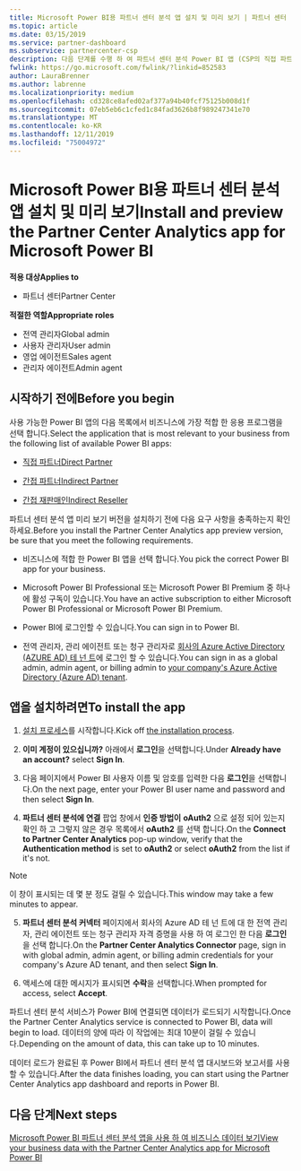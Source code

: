 ```yaml
---
title: Microsoft Power BI용 파트너 센터 분석 앱 설치 및 미리 보기 | 파트너 센터
ms.topic: article
ms.date: 03/15/2019
ms.service: partner-dashboard
ms.subservice: partnercenter-csp
description: 다음 단계를 수행 하 여 파트너 센터 분석 Power BI 앱 (CSP의 직접 파트너)을 설치 하 고 미리 봅니다.
fwlink: https://go.microsoft.com/fwlink/?linkid=852583
author: LauraBrenner
ms.author: labrenne
ms.localizationpriority: medium
ms.openlocfilehash: cd328ce8afed02af377a94b40fcf75125b008d1f
ms.sourcegitcommit: 07eb5eb6c1cfed1c84fad3626b8f989247341e70
ms.translationtype: MT
ms.contentlocale: ko-KR
ms.lasthandoff: 12/11/2019
ms.locfileid: "75004972"
---
```

# <a name="install-and-preview-the-partner-center-analytics-app-for-microsoft-power-bi"></a><span data-ttu-id="482b9-103">Microsoft Power BI용 파트너 센터 분석 앱 설치 및 미리 보기</span><span class="sxs-lookup"><span data-stu-id="482b9-103">Install and preview the Partner Center Analytics app for Microsoft Power BI</span></span>

<span data-ttu-id="482b9-104">**적용 대상**</span><span class="sxs-lookup"><span data-stu-id="482b9-104">**Applies to**</span></span>

- <span data-ttu-id="482b9-105">파트너 센터</span><span class="sxs-lookup"><span data-stu-id="482b9-105">Partner Center</span></span>

<span data-ttu-id="482b9-106">**적절한 역할**</span><span class="sxs-lookup"><span data-stu-id="482b9-106">**Appropriate roles**</span></span>
-   <span data-ttu-id="482b9-107">전역 관리자</span><span class="sxs-lookup"><span data-stu-id="482b9-107">Global admin</span></span>
-   <span data-ttu-id="482b9-108">사용자 관리자</span><span class="sxs-lookup"><span data-stu-id="482b9-108">User admin</span></span>
-   <span data-ttu-id="482b9-109">영업 에이전트</span><span class="sxs-lookup"><span data-stu-id="482b9-109">Sales agent</span></span>
-   <span data-ttu-id="482b9-110">관리자 에이전트</span><span class="sxs-lookup"><span data-stu-id="482b9-110">Admin agent</span></span>

## <a name="before-you-begin"></a><span data-ttu-id="482b9-111">시작하기 전에</span><span class="sxs-lookup"><span data-stu-id="482b9-111">Before you begin</span></span>

<span data-ttu-id="482b9-112">사용 가능한 Power BI 앱의 다음 목록에서 비즈니스에 가장 적합 한 응용 프로그램을 선택 합니다.</span><span class="sxs-lookup"><span data-stu-id="482b9-112">Select the application that is most relevant to your business from the following list of available Power BI apps:</span></span>
- [<span data-ttu-id="482b9-113">직접 파트너</span><span class="sxs-lookup"><span data-stu-id="482b9-113">Direct Partner</span></span>](https://app.powerbi.com/groups/me/getdata/services/direct-providers-partner-analytics)

- [<span data-ttu-id="482b9-114">간접 파트너</span><span class="sxs-lookup"><span data-stu-id="482b9-114">Indirect Partner</span></span>](https://app.powerbi.com/groups/me/getdata/services/indirect-providers-partner-analytics)

- [<span data-ttu-id="482b9-115">간접 재판매인</span><span class="sxs-lookup"><span data-stu-id="482b9-115">Indirect Reseller</span></span>](https://app.powerbi.com/groups/me/getdata/services/indirect-seller-partner-analytics)

<span data-ttu-id="482b9-116">파트너 센터 분석 앱 미리 보기 버전을 설치하기 전에 다음 요구 사항을 충족하는지 확인하세요.</span><span class="sxs-lookup"><span data-stu-id="482b9-116">Before you install the Partner Center Analytics app preview version, be sure that you meet the following requirements.</span></span>

- <span data-ttu-id="482b9-117">비즈니스에 적합 한 Power BI 앱을 선택 합니다.</span><span class="sxs-lookup"><span data-stu-id="482b9-117">You pick the correct Power BI app for your business.</span></span>

- <span data-ttu-id="482b9-118">Microsoft Power BI Professional 또는 Microsoft Power BI Premium 중 하나에 활성 구독이 있습니다.</span><span class="sxs-lookup"><span data-stu-id="482b9-118">You have an active subscription to either Microsoft Power BI Professional or Microsoft Power BI Premium.</span></span>

- <span data-ttu-id="482b9-119">Power BI에 로그인할 수 있습니다.</span><span class="sxs-lookup"><span data-stu-id="482b9-119">You can sign in to Power BI.</span></span>

- <span data-ttu-id="482b9-120">전역 관리자, 관리 에이전트 또는 청구 관리자로 [회사의 Azure Active Directory (AZURE AD) 테 넌 트](azure-active-directory-tenants-and-partner-center.md)에 로그인 할 수 있습니다.</span><span class="sxs-lookup"><span data-stu-id="482b9-120">You can sign in as a global admin, admin agent, or billing admin to [your company's Azure Active Directory (Azure AD) tenant](azure-active-directory-tenants-and-partner-center.md).</span></span>

## <a name="to-install-the-app"></a><span data-ttu-id="482b9-121">앱을 설치하려면</span><span class="sxs-lookup"><span data-stu-id="482b9-121">To install the app</span></span>

1. <span data-ttu-id="482b9-122">[설치 프로세스](https://app.powerbi.com/getdata/services/partneranalytics?cpcode=PartnerCenterAnalytics&getDataForceConnect=true&alwaysPromptForContentProviderCreds=true)를 시작합니다.</span><span class="sxs-lookup"><span data-stu-id="482b9-122">Kick off [the installation process](https://app.powerbi.com/getdata/services/partneranalytics?cpcode=PartnerCenterAnalytics&getDataForceConnect=true&alwaysPromptForContentProviderCreds=true).</span></span>

2. <span data-ttu-id="482b9-123">**이미 계정이 있으십니까?** 아래에서 **로그인**을 선택합니다.</span><span class="sxs-lookup"><span data-stu-id="482b9-123">Under **Already have an account?** select **Sign In**.</span></span> 

3. <span data-ttu-id="482b9-124">다음 페이지에서 Power BI 사용자 이름 및 암호를 입력한 다음 **로그인**을 선택합니다.</span><span class="sxs-lookup"><span data-stu-id="482b9-124">On the next page, enter your Power BI user name and password and then select **Sign In**.</span></span> 

4. <span data-ttu-id="482b9-125">**파트너 센터 분석에 연결** 팝업 창에서 **인증 방법이** **oAuth2** 으로 설정 되어 있는지 확인 하 고 그렇지 않은 경우 목록에서 **oAuth2** 를 선택 합니다.</span><span class="sxs-lookup"><span data-stu-id="482b9-125">On the **Connect to Partner Center Analytics** pop-up window, verify that the **Authentication method** is set to **oAuth2** or select **oAuth2** from the list if it's not.</span></span> 

> [!NOTE]  
>  <span data-ttu-id="482b9-126">이 창이 표시되는 데 몇 분 정도 걸릴 수 있습니다.</span><span class="sxs-lookup"><span data-stu-id="482b9-126">This window may take a few minutes to appear.</span></span>

5. <span data-ttu-id="482b9-127">**파트너 센터 분석 커넥터** 페이지에서 회사의 Azure AD 테 넌 트에 대 한 전역 관리자, 관리 에이전트 또는 청구 관리자 자격 증명을 사용 하 여 로그인 한 다음 **로그인**을 선택 합니다.</span><span class="sxs-lookup"><span data-stu-id="482b9-127">On the **Partner Center Analytics Connector** page, sign in with global admin, admin agent, or billing admin credentials for your company's Azure AD tenant, and then select **Sign In**.</span></span>
 
6. <span data-ttu-id="482b9-128">액세스에 대한 메시지가 표시되면 **수락**을 선택합니다.</span><span class="sxs-lookup"><span data-stu-id="482b9-128">When prompted for access, select **Accept**.</span></span> 

<span data-ttu-id="482b9-129">파트너 센터 분석 서비스가 Power BI에 연결되면 데이터가 로드되기 시작합니다.</span><span class="sxs-lookup"><span data-stu-id="482b9-129">Once the Partner Center Analytics service is connected to Power BI, data will begin to load.</span></span> <span data-ttu-id="482b9-130">데이터의 양에 따라 이 작업에는 최대 10분이 걸릴 수 있습니다.</span><span class="sxs-lookup"><span data-stu-id="482b9-130">Depending on the amount of data, this can take up to 10 minutes.</span></span> 

<span data-ttu-id="482b9-131">데이터 로드가 완료된 후 Power BI에서 파트너 센터 분석 앱 대시보드와 보고서를 사용할 수 있습니다.</span><span class="sxs-lookup"><span data-stu-id="482b9-131">After the data finishes loading, you can start using the Partner Center Analytics app dashboard and reports in Power BI.</span></span>

## <a name="next-steps"></a><span data-ttu-id="482b9-132">다음 단계</span><span class="sxs-lookup"><span data-stu-id="482b9-132">Next steps</span></span>

[<span data-ttu-id="482b9-133">Microsoft Power BI 파트너 센터 분석 앱을 사용 하 여 비즈니스 데이터 보기</span><span class="sxs-lookup"><span data-stu-id="482b9-133">View your business data with the Partner Center Analytics app for Microsoft Power BI</span></span>](power-bi-app-for-direct-partners-use.md)
